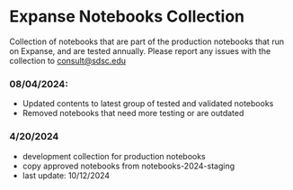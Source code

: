 # Expanse Notebooks Collection
Collection of notebooks that are part of the production notebooks that run on Expanse, and are tested annually.
Please report any issues with the collection to consult@sdsc.edu

### 08/04/2024:  
* Updated contents to latest group of tested and validated notebooks
* Removed notebooks that need more testing or are outdated
  
### 4/20/2024 
* development collection for production notebooks 
* copy approved notebooks from notebooks-2024-staging
* last update: 10/12/2024
